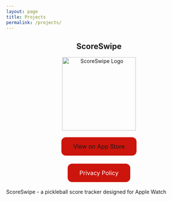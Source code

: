 ```yaml
---
layout: page
title: Projects
permalink: /projects/
---
```


<h2 align="center">ScoreSwipe</h2>

<p align="center">
<img src="{{ site.baseurl }}/images/ScoreSwipe.png" alt="ScoreSwipe Logo" width="200" height="200"/>
</p>

<p align="center">
<a href="" class="button">View on App Store</a>
</p>

<p align="center">
<a href="{{ site.baseurl }}/ScoreSwipe/privacy-policy" class="button" target="_blank">Privacy Policy</a>
</p>

ScoreSwipe - a pickleball score tracker designed for Apple Watch

<style>
.button {
  background-color: #cc150c;
  border: none;
  color: white;
  padding: 15px 32px;
  text-align: center;
  text-decoration: none;
  display: inline-block;
  font-size: 16px;
  margin: 4px 2px;
  cursor: pointer;
  border-radius: 12px;
}
.button:hover {
  color: black;
}
</style>